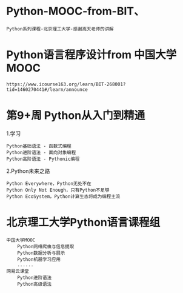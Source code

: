 # Python-MOOC-from-BIT、

    Python系列课程-北京理工大学-感谢嵩天老师的讲解

# Python语言程序设计from 中国大学MOOC

    https://www.icourse163.org/learn/BIT-268001?tid=1460270441#/learn/announce


# 第9+周 Python从入门到精通

1.学习

    Python基础语法 - 函数式编程
    Python进阶语法 - 面向对象编程
    Python高阶语法 - Pythonic编程
    
2.Python未来之路
    
    Python Everywhere，Python无处不在
    Python Only Not Enough，只有Python不足够
    Python EcoSystem，Python计算生态将成为编程主流
    
# 北京理工大学Python语言课程组
    
    中国大学MOOC
        Python网络爬虫与信息提取
        Python数据分析与展示
        Python机器学习应用
        ......
    网易云课堂
        Python进阶语法
        Python高级语法

